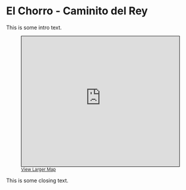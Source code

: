 # El Chorro - Caminito del Rey

This is some intro text. 

<figure>
<iframe width="425" height="350" src="https://www.openstreetmap.org/export/embed.html?bbox=-4.450203180313111%2C36.71817253686705%2C-4.447963535785676%2C36.7191314404007&amp;layer=transportmap&amp;marker=36.71865199013015%2C-4.449083358049393" style="border: 1px solid black"></iframe><br/><small><a href="https://www.openstreetmap.org/?mlat=36.71865&amp;mlon=-4.44908#map=20/36.71865/-4.44908&amp;layers=T">
<figcaption>
View Larger Map</a></small>
</figcaption>
</figure>


This is some closing text.
